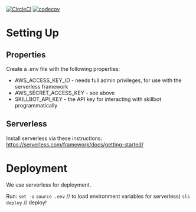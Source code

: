 [![CircleCI](https://circleci.com/gh/skillbotio/default-skill.svg?style=svg&circle-token=efa423477cdf3ac7c0e7850fbebb5576e3c8dea3)](https://circleci.com/gh/skillbotio/default-skill)
[![codecov](https://codecov.io/gh/skillbotio/default-skill/branch/master/graph/badge.svg?token=JlrI312rZ6)](https://codecov.io/gh/skillbotio/default-skill)

# Setting Up
## Properties
Create a .env file with the following properties:

* AWS_ACCESS_KEY_ID - needs full admin privileges, for use with the serverless framework
* AWS_SECRET_ACCESS_KEY - see above
* SKILLBOT_API_KEY - the API key for interacting with skillbot programmatically

## Serverless
Install serverless via these instructions:
https://serverless.com/framework/docs/getting-started/

# Deployment
We use serverless for deployment.

Run:
`set -a`
`source .env` // to load environment variables for serverless)
`sls deploy` // deploy!

